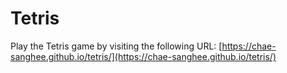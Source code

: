 # Tetris

Play the Tetris game by visiting the following URL:
[https://chae-sanghee.github.io/tetris/](https://chae-sanghee.github.io/tetris/)
